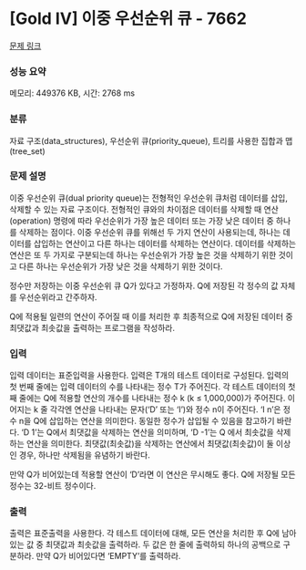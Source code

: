 # [Gold IV] 이중 우선순위 큐 - 7662 

[문제 링크](https://www.acmicpc.net/problem/7662) 

### 성능 요약

메모리: 449376 KB, 시간: 2768 ms

### 분류

자료 구조(data_structures), 우선순위 큐(priority_queue), 트리를 사용한 집합과 맵(tree_set)

### 문제 설명

<p>이중 우선순위 큐(dual priority queue)는 전형적인 우선순위 큐처럼 데이터를 삽입, 삭제할 수 있는 자료 구조이다. 전형적인 큐와의 차이점은 데이터를 삭제할 때 연산(operation) 명령에 따라 우선순위가 가장 높은 데이터 또는 가장 낮은 데이터 중 하나를 삭제하는 점이다. 이중 우선순위 큐를 위해선 두 가지 연산이 사용되는데, 하나는 데이터를 삽입하는 연산이고 다른 하나는 데이터를 삭제하는 연산이다. 데이터를 삭제하는 연산은 또 두 가지로 구분되는데 하나는 우선순위가 가장 높은 것을 삭제하기 위한 것이고 다른 하나는 우선순위가 가장 낮은 것을 삭제하기 위한 것이다. </p>

<p>정수만 저장하는 이중 우선순위 큐 Q가 있다고 가정하자. Q에 저장된 각 정수의 값 자체를 우선순위라고 간주하자. </p>

<p>Q에 적용될 일련의 연산이 주어질 때 이를 처리한 후 최종적으로 Q에 저장된 데이터 중 최댓값과 최솟값을 출력하는 프로그램을 작성하라.</p>

### 입력 

 <p>입력 데이터는 표준입력을 사용한다. 입력은 T개의 테스트 데이터로 구성된다. 입력의 첫 번째 줄에는 입력 데이터의 수를 나타내는 정수 T가 주어진다. 각 테스트 데이터의 첫째 줄에는 Q에 적용할 연산의 개수를 나타내는 정수 k (k ≤ 1,000,000)가 주어진다. 이어지는 k 줄 각각엔 연산을 나타내는 문자(‘D’ 또는 ‘I’)와 정수 n이 주어진다. ‘I n’은 정수 n을 Q에 삽입하는 연산을 의미한다. 동일한 정수가 삽입될 수 있음을 참고하기 바란다. ‘D 1’는 Q에서 최댓값을 삭제하는 연산을 의미하며, ‘D -1’는 Q 에서 최솟값을 삭제하는 연산을 의미한다. 최댓값(최솟값)을 삭제하는 연산에서 최댓값(최솟값)이 둘 이상인 경우, 하나만 삭제됨을 유념하기 바란다.</p>

<p>만약 Q가 비어있는데 적용할 연산이 ‘D’라면 이 연산은 무시해도 좋다. Q에 저장될 모든 정수는 32-비트 정수이다. </p>

### 출력 

 <p>출력은 표준출력을 사용한다. 각 테스트 데이터에 대해, 모든 연산을 처리한 후 Q에 남아 있는 값 중 최댓값과 최솟값을 출력하라. 두 값은 한 줄에 출력하되 하나의 공백으로 구분하라. 만약 Q가 비어있다면 ‘EMPTY’를 출력하라.</p>

